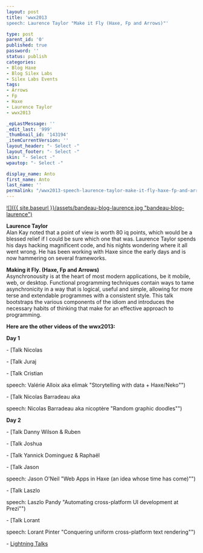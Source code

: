 ```yaml
---
layout: post
title: 'wwx2013
speech: Laurence Taylor "Make it Fly (Haxe, Fp and Arrows)"'

type: post
parent_id: '0'
published: true
password: ''
status: publish
categories:
- Blog Haxe
- Blog Silex Labs
- Silex Labs Events
tags:
- Arrows
- Fp
- Haxe
- Laurence Taylor
- wwx2013

_epLastMessage: ''
_edit_last: '999'
_thumbnail_id: '143194'
_itemCurrentVersion: ''
layout_header: "- Select -"
layout_footer: "- Select -"
skin: "- Select -"
wpautop: "- Select -"

display_name: Anto
first_name: Anto
last_name: ''
permalink: "/wwx2013-speech-laurence-taylor-make-it-fly-haxe-fp-and-arrows/"
---
```


[![]({{ site.baseurl }}/assets/bandeau-blog-laurence.jpg "bandeau-blog-laurence")](https://www.silexlabs.org/143188/the-blog/blog-silex-labs/wwx2013-speech-laurence-taylor-make-it-fly-haxe-fp-and-arrows/attachment/bandeau-blog-laurence/)

**Laurence Taylor**  
Alan Kay noted that a point of view is worth 80 iq points, which would be a blessed relief if I could be sure which one that was. Laurence Taylor spends his days hacking magnificent code, and his nights wondering where it all went wrong. He has been working with Haxe since the early days and is now hammering on several frameworks.

**Making it Fly. (Haxe, Fp and Arrows)**  
Asynchronousity is at the heart of most modern applications, be it mobile, web, or desktop. Functional programming techniques contain ways to tame asynchronicity in a way that is logical, useful and simple, allowing for more terse and extendable programmes with a consistent style. This talk bootstraps the various components of the idiom and introduces the necessary habits of thinking that make for an effective approach to programming.  

**Here are the other videos of the wwx2013:**

**Day 1**

- [Talk Nicolas


- [Talk Juraj


- [Talk Cristian



speech: Valérie Alloix aka elimak "Storytelling with data + Haxe/Neko"")

- [Talk Nicolas Barradeau aka

speech: Nicolas Barradeau aka nicoptère "Random graphic doodles"")

**Day 2**

- [Talk Danny Wilson & Ruben


- [Talk Joshua


- [Talk Yannick Dominguez & Raphaël


- [Talk Jason

speech: Jason O'Neil "Web Apps in Haxe (an idea whose time has come)"")

- [Talk Laszlo

speech: Laszlo Pandy "Automating cross-platform UI development at Prezi"")

- [Talk Lorant

speech: Lorant Pinter "Conquering uniform cross-platform text rendering"")

- [Lightning Talks](https://www.silexlabs.org/?p=143115 "wwx2013 Lightning Talks")